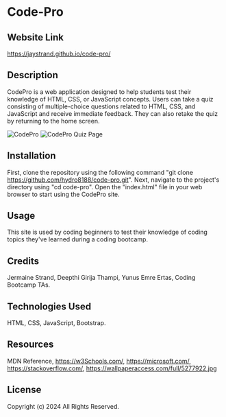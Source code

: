 # Code-Pro

## Website Link

https://jaystrand.github.io/code-pro/

## Description

CodePro is a web application designed to help students test their knowledge of HTML, CSS, or JavaScript concepts. Users can take a quiz consisting of multiple-choice questions related to HTML, CSS, and JavaScript and receive immediate feedback. They can also retake the quiz by returning to the home screen.

![CodePro](/assets/images/image-1.png)
![CodePro Quiz Page](/assets/images/image-2.png)

## Installation

First, clone the repository using the following command "git clone https://github.com/hydro8188/code-pro.git". Next, navigate to the project's directory using "cd code-pro". Open the "index.html" file in your web browser to start using the CodePro site.

## Usage

This site is used by coding beginners to test their knowledge of coding topics they've learned during a coding bootcamp.

## Credits

Jermaine Strand, Deepthi Girija Thampi, Yunus Emre Ertas, Coding Bootcamp TAs.

## Technologies Used

HTML, CSS, JavaScript, Bootstrap.

## Resources

MDN Reference, https://w3Schools.com/, https://microsoft.com/, https://stackoverflow.com/, https://wallpaperaccess.com/full/5277922.jpg

## License

Copyright (c) 2024 All Rights Reserved.

